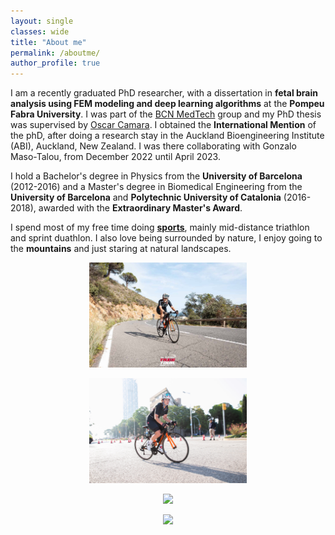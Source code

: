 ```yaml
---
layout: single
classes: wide
title: "About me"
permalink: /aboutme/
author_profile: true
---
```

I am a recently graduated PhD researcher, with a dissertation in **fetal brain analysis using FEM modeling and deep learning algorithms** at the **Pompeu Fabra University**. I was part of the [BCN MedTech](https://www.upf.edu/web/bcn-medtech/) group and my PhD thesis was supervised by [Oscar Camara](https://www.upf.edu/web/etic/faculty/-/asset_publisher/vto8LcELdA46/content/camara-rey-oscar/maximized). I obtained the **International Mention** of the phD, after doing a research stay in the Auckland Bioengineering Institute (ABI), Auckland, New Zealand. I was there collaborating with Gonzalo Maso-Talou, from December 2022 until April 2023.

I hold a Bachelor's degree in Physics from the **University of Barcelona** (2012-2016) and a Master's degree in Biomedical Engineering from the **University of Barcelona** and **Polytechnic University of Catalonia** (2016-2018), awarded with the **Extraordinary Master's Award**. 

I spend most of my free time doing **[sports](https://www.strava.com/athletes/25797820)**, mainly mid-distance triathlon and sprint duathlon. I also love being surrounded by nature, I enjoy going to the **mountains** and just staring at natural landscapes. 

<p align="center"><img width="50%" src="../images/sport1_mireia.jpg"  /></p>
<p align="center"><img width="50%" src="../images/sport2_mireia.jpg"  /></p>
<p align="center"><img width="50%" src="../images/sport3_mireia.jpg"  /></p>
<p align="center"><img width="50%" src="../images/sport4_mireia.jpg"  /></p>
